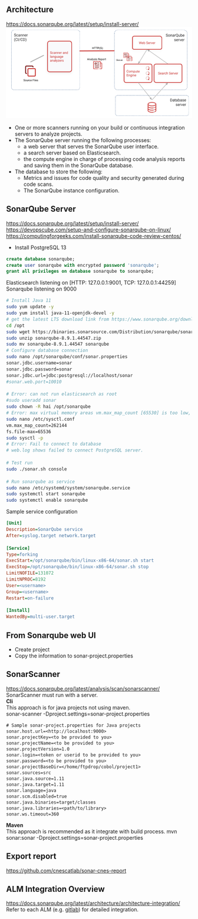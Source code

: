 ## Architecture
https://docs.sonarqube.org/latest/setup/install-server/
![](sonarqube.png)

- One or more scanners running on your build or continuous integration servers to analyze projects.
- The SonarQube server running the following processes:
  - a web server that serves the SonarQube user interface.
  - a search server based on Elasticsearch.
  - the compute engine in charge of processing code analysis reports and saving them in the SonarQube database.
- The database to store the following:
    - Metrics and issues for code quality and security generated during code scans.  
    - The SonarQube instance configuration.

## SonarQube Server 
https://docs.sonarqube.org/latest/setup/install-server/  
https://devopscube.com/setup-and-configure-sonarqube-on-linux/  
https://computingforgeeks.com/install-sonarqube-code-review-centos/  
- Install PostgreSQL 13  
```sql
create database sonarqube;
create user sonarqube with encrypted password 'sonarqube';
grant all privileges on database sonarqube to sonarqube;
```
Elasticsearch listening on [HTTP: 127.0.0.1:9001, TCP: 127.0.0.1:44259]
Sonarqube listening on 9000
```sh
# Install Java 11
sudo yum update -y
sudo yum install java-11-openjdk-devel -y
# get the latest LTS download link from https://www.sonarqube.org/downloads/
cd /opt 
sudo wget https://binaries.sonarsource.com/Distribution/sonarqube/sonarqube-8.9.1.44547.zip
sudo unzip sonarqube-8.9.1.44547.zip
sudo mv sonarqube-8.9.1.44547 sonarqube
# Configure database connection
sudo nano /opt/sonarqube/conf/sonar.properties
sonar.jdbc.username=sonar
sonar.jdbc.password=sonar
sonar.jdbc.url=jdbc:postgresql://localhost/sonar
#sonar.web.port=10010

# Error: can not run elasticsearch as root
#sudo useradd sonar
sudo chown -R hai /opt/sonarqube
# Error: max virtual memory areas vm.max_map_count [65530] is too low, increase to at least [262144]
sudo nano /etc/sysctl.conf
vm.max_map_count=262144
fs.file-max=65536
sudo sysctl -p
# Error: Fail to connect to database
# web.log shows failed to connect PostgreSQL server.

# Test run
sudo ./sonar.sh console

# Run sonarqube as service
sudo nano /etc/systemd/system/sonarqube.service
sudo systemctl start sonarqube
sudo systemctl enable sonarqube
```
Sample service configuration
```ini
[Unit]
Description=SonarQube service
After=syslog.target network.target

[Service]
Type=forking
ExecStart=/opt/sonarqube/bin/linux-x86-64/sonar.sh start
ExecStop=/opt/sonarqube/bin/linux-x86-64/sonar.sh stop
LimitNOFILE=131072
LimitNPROC=8192
User=<username>
Group=<username>
Restart=on-failure

[Install]
WantedBy=multi-user.target
```

## From Sonarqube web UI
- Create project
- Copy the information to sonar-project.properties

## SonarScanner  
https://docs.sonarqube.org/latest/analysis/scan/sonarscanner/  
SonarScanner must run with a server.  
**Cli**  
This approach is for java projects not using maven.  
sonar-scanner -Dproject.settings=sonar-project.properties
```properties
# Sample sonar-project.properties for Java projects
sonar.host.url=<http://localhost:9000>
sonar.projectKey=<to be provided to you>
sonar.projectName=<to be provided to you> 
sonar.projectVersion=1.0
sonar.login=<token or userid to be provided to you> 
sonar.password=<to be provided to you> 
sonar.projectBaseDir=</home/ftpdrop/cobol/project1>
sonar.sources=src
sonar.java.source=1.11 
sonar.java.target=1.11 
sonar.language=java 
sonar.scm.disabled=true 
sonar.java.binaries=target/classes
sonar.java.libraries=<path/to/library>
sonar.ws.timeout=360 
```
**Maven**  
This approach is recommended as it integrate with build process.
mvn sonar:sonar -Dproject.settings=sonar-project.properties

## Export report
https://github.com/cnescatlab/sonar-cnes-report  


## ALM Integration Overview
https://docs.sonarqube.org/latest/architecture/architecture-integration/  
Refer to each ALM (e.g. [gitlab](../devops/gitlab.md)) for detailed integration.